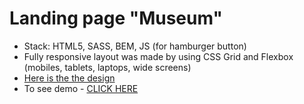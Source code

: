 # Landing page "Museum"
- Stack: HTML5, SASS, BEM, JS (for hamburger button)
- Fully responsive layout was made by using CSS Grid and Flexbox (mobiles, tablets, laptops, wide screens)
- [Here is the the design](https://www.figma.com/file/HL3XGt5ZatvJoYBhOaWY5x/museum-prototype?node-id=323%3A1957)
- To see demo - [CLICK HERE](https://ArturNagaycev.github.io/lp-museum/)
